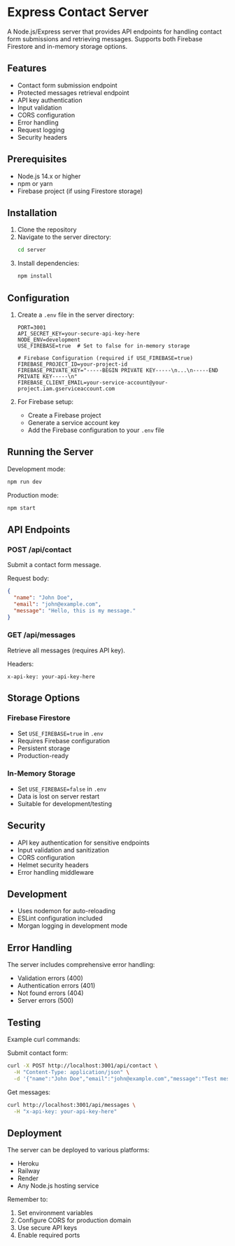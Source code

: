 # Express Contact Server

A Node.js/Express server that provides API endpoints for handling contact form submissions and retrieving messages. Supports both Firebase Firestore and in-memory storage options.

## Features

- Contact form submission endpoint
- Protected messages retrieval endpoint
- API key authentication
- Input validation
- CORS configuration
- Error handling
- Request logging
- Security headers

## Prerequisites

- Node.js 14.x or higher
- npm or yarn
- Firebase project (if using Firestore storage)

## Installation

1. Clone the repository
2. Navigate to the server directory:
   ```bash
   cd server
   ```
3. Install dependencies:
   ```bash
   npm install
   ```

## Configuration

1. Create a `.env` file in the server directory:
   ```
   PORT=3001
   API_SECRET_KEY=your-secure-api-key-here
   NODE_ENV=development
   USE_FIREBASE=true  # Set to false for in-memory storage

   # Firebase Configuration (required if USE_FIREBASE=true)
   FIREBASE_PROJECT_ID=your-project-id
   FIREBASE_PRIVATE_KEY="-----BEGIN PRIVATE KEY-----\n...\n-----END PRIVATE KEY-----\n"
   FIREBASE_CLIENT_EMAIL=your-service-account@your-project.iam.gserviceaccount.com
   ```

2. For Firebase setup:
   - Create a Firebase project
   - Generate a service account key
   - Add the Firebase configuration to your `.env` file

## Running the Server

Development mode:
```bash
npm run dev
```

Production mode:
```bash
npm start
```

## API Endpoints

### POST /api/contact
Submit a contact form message.

Request body:
```json
{
  "name": "John Doe",
  "email": "john@example.com",
  "message": "Hello, this is my message."
}
```

### GET /api/messages
Retrieve all messages (requires API key).

Headers:
```
x-api-key: your-api-key-here
```

## Storage Options

### Firebase Firestore
- Set `USE_FIREBASE=true` in `.env`
- Requires Firebase configuration
- Persistent storage
- Production-ready

### In-Memory Storage
- Set `USE_FIREBASE=false` in `.env`
- Data is lost on server restart
- Suitable for development/testing

## Security

- API key authentication for sensitive endpoints
- Input validation and sanitization
- CORS configuration
- Helmet security headers
- Error handling middleware

## Development

- Uses nodemon for auto-reloading
- ESLint configuration included
- Morgan logging in development mode

## Error Handling

The server includes comprehensive error handling:
- Validation errors (400)
- Authentication errors (401)
- Not found errors (404)
- Server errors (500)

## Testing

Example curl commands:

Submit contact form:
```bash
curl -X POST http://localhost:3001/api/contact \
  -H "Content-Type: application/json" \
  -d '{"name":"John Doe","email":"john@example.com","message":"Test message"}'
```

Get messages:
```bash
curl http://localhost:3001/api/messages \
  -H "x-api-key: your-api-key-here"
```

## Deployment

The server can be deployed to various platforms:
- Heroku
- Railway
- Render
- Any Node.js hosting service

Remember to:
1. Set environment variables
2. Configure CORS for production domain
3. Use secure API keys
4. Enable required ports 